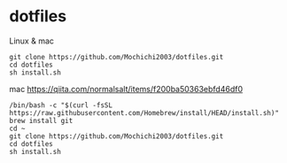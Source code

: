 # dotfiles

Linux & mac

```shell
git clone https://github.com/Mochichi2003/dotfiles.git
cd dotfiles
sh install.sh
```

mac
https://qiita.com/normalsalt/items/f200ba50363ebfd46df0

```shell
/bin/bash -c "$(curl -fsSL https://raw.githubusercontent.com/Homebrew/install/HEAD/install.sh)"
brew install git
cd ~
git clone https://github.com/Mochichi2003/dotfiles.git
cd dotfiles
sh install.sh
```
